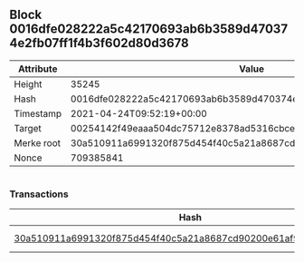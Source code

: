 ## Block 0016dfe028222a5c42170693ab6b3589d470374e2fb07ff1f4b3f602d80d3678

Attribute | Value
--- | ---
Height | 35245
Hash | 0016dfe028222a5c42170693ab6b3589d470374e2fb07ff1f4b3f602d80d3678
Timestamp | 2021-04-24T09:52:19+00:00
Target | 00254142f49eaaa504dc75712e8378ad5316cbcead634704b3734b6271167cc4
Merke root | 30a510911a6991320f875d454f40c5a21a8687cd90200e61af953df911df5fd9
Nonce | 709385841

```

```

### Transactions

Hash | Amount
--- | ---
[30a510911a6991320f875d454f40c5a21a8687cd90200e61af953df911df5fd9](30a510911a6991320f875d454f40c5a21a8687cd90200e61af953df911df5fd9.md) | 10.00000000 SKEPTI 
